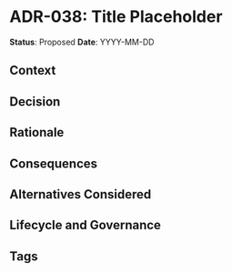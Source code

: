 # ADR-038: Title Placeholder

**Status**: Proposed
**Date**: YYYY-MM-DD

## Context

## Decision

## Rationale

## Consequences

## Alternatives Considered

## Lifecycle and Governance

## Tags
